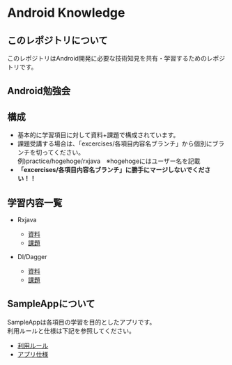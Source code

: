 # Android Knowledge
## このレポジトリについて
このレポジトリはAndroid開発に必要な技術知見を共有・学習するためのレポジトリです。  

## Android勉強会
## 構成
- 基本的に学習項目に対して資料+課題で構成されています。
- 課題受講する場合は、「excercises/各項目内容名ブランチ」から個別にブランチを切ってください。  
例)practice/hogehoge/rxjava　※hogehogeにはユーザー名を記載
- **「excercises/各項目内容名ブランチ」に勝手にマージしないでください！！**

## 学習内容一覧
- Rxjava
  - [資料](https://github.com/nyanc0/Android/wiki/doc_RxJava)
  - [課題](https://github.com/nyanc0/Android/wiki/ex_Rxjava)

- DI/Dagger
  - [資料](https://github.com/nyanc0/Android/wiki/doc_DI_Dagger)
  - [課題](https://github.com/nyanc0/Android/wiki/ex_DI_Dagger)

## SampleAppについて
SampleAppは各項目の学習を目的としたアプリです。  
利用ルールと仕様は下記を参照してください。

- [利用ルール](https://github.com/nyanc0/Android/wiki#sampleappの利用ルール)
- [アプリ仕様](https://github.com/nyanc0/Android/wiki#sampleappの仕様)
